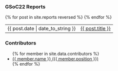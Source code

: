 ### GSoC22 Reports
<table>
  {% for post in site.reports reversed %}
    <tr>
      <td>{{ post.date | date_to_string }}</td>
      <td><a href="{{ post.url | remove_first:'/' }}">{{ post.title }}</a></td>
    </tr>
  {% endfor %}
</table>


### Contributors
<ul>
  {% for member in site.data.contributors %}
      <li>
        <a target="_blank" href="https://github.com/{{member.github}}">{{ member.name }} ({{ member.position }})</a>
      </li>
  {% endfor %}
</ul>
